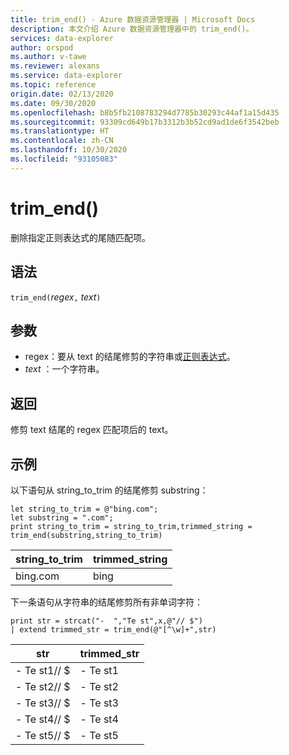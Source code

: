 ```yaml
---
title: trim_end() - Azure 数据资源管理器 | Microsoft Docs
description: 本文介绍 Azure 数据资源管理器中的 trim_end()。
services: data-explorer
author: orspod
ms.author: v-tawe
ms.reviewer: alexans
ms.service: data-explorer
ms.topic: reference
origin.date: 02/13/2020
ms.date: 09/30/2020
ms.openlocfilehash: b8b5fb2108783294d7785b30293c44af1a15d435
ms.sourcegitcommit: 93309cd649b17b3312b3b52cd9ad1de6f3542beb
ms.translationtype: HT
ms.contentlocale: zh-CN
ms.lasthandoff: 10/30/2020
ms.locfileid: "93105083"
---
```

# <a name="trim_end"></a>trim_end()

删除指定正则表达式的尾随匹配项。

## <a name="syntax"></a>语法

`trim_end(`*regex*`,` *text*`)`

## <a name="arguments"></a>参数

* regex：要从 text 的结尾修剪的字符串或[正则表达式](re2.md)。  
* *text* ：一个字符串。

## <a name="returns"></a>返回

修剪 text 结尾的 regex 匹配项后的 text。

## <a name="example"></a>示例

以下语句从 string_to_trim 的结尾修剪 substring：

```kusto
let string_to_trim = @"bing.com";
let substring = ".com";
print string_to_trim = string_to_trim,trimmed_string = trim_end(substring,string_to_trim)
```

|string_to_trim|trimmed_string|
|--------------|--------------|
|bing.com      |bing          |

下一条语句从字符串的结尾修剪所有非单词字符：

```kusto
print str = strcat("-  ","Te st",x,@"// $")
| extend trimmed_str = trim_end(@"[^\w]+",str)
```

|str          |trimmed_str|
|-------------|-----------|
|-  Te st1// $|-  Te st1  |
|-  Te st2// $|-  Te st2  |
|-  Te st3// $|-  Te st3  |
|-  Te st4// $|-  Te st4  |
|-  Te st5// $|-  Te st5  |